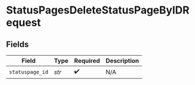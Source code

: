 # StatusPagesDeleteStatusPageByIDRequest


## Fields

| Field              | Type               | Required           | Description        |
| ------------------ | ------------------ | ------------------ | ------------------ |
| `statuspage_id`    | *str*              | :heavy_check_mark: | N/A                |
